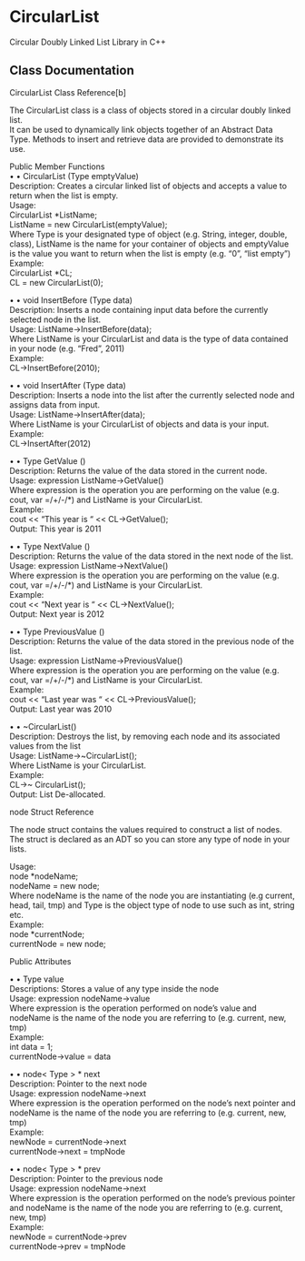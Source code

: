 CircularList
============

Circular Doubly Linked List Library in C++

Class Documentation
--------------
CircularList Class Reference[b]

The CircularList class is a class of objects stored in a circular doubly linked list.  
It can be used to dynamically link objects together of an Abstract Data Type.
Methods to insert and retrieve data are provided to demonstrate its use.

Public Member Functions  
•	•	CircularList (Type emptyValue)  
Description: Creates a circular linked list of objects and accepts a value to return when the list is empty.  
Usage:  
CircularList<Type>  *ListName;  
ListName = new CircularList<Type>(emptyValue);  
Where Type is your designated type of object (e.g. String, integer, double, class), ListName is the name for your container of objects and emptyValue is the value you want to return when the list is empty (e.g. “0”, “list empty”)  
Example:  
CircularList<int> *CL;  
CL = new CircularList<int>(0);  

•	•	void InsertBefore (Type data)  
Description: Inserts a node containing input data before the currently selected node in the list.  
Usage: ListName->InsertBefore(data);  
Where ListName is your CircularList and data is the type of data contained in your node (e.g. “Fred”, 2011)  
Example:  
CL->InsertBefore(2010);  

•	•	void InsertAfter (Type data)  
Description: Inserts a node into the list after the currently selected node and assigns data from input.  
Usage: ListName->InsertAfter(data);  
Where ListName is your CircularList of objects and data is your input.  
Example:  
CL->InsertAfter(2012)  

•	•	Type GetValue ()  
Description: Returns the value of the data stored in the current node.  
Usage: expression ListName->GetValue()  
Where expression is the operation you are performing on the value (e.g. cout, var =/+/-/*) and ListName is your CircularList.  
Example:  
cout <<  “This year is “ << CL->GetValue();  
Output: This year is 2011  

•	•	Type NextValue ()  
Description: Returns the value of the data stored in the next node of the list.  
Usage: expression ListName->NextValue()  
Where expression is the operation you are performing on the value (e.g. cout, var =/+/-/*) and ListName is your CircularList.  
Example:  
cout <<  “Next year is “ << CL->NextValue();  
Output: Next year is 2012  

•	•	Type PreviousValue ()  
Description: Returns the value of the data stored in the previous node of the list.  
Usage: expression ListName->PreviousValue()  
Where expression is the operation you are performing on the value (e.g. cout, var =/+/-/*) and ListName is your CircularList.  
Example:  
cout <<  “Last year was “ << CL->PreviousValue();  
Output: Last year was 2010  

•	•	~CircularList()  
Description: Destroys the list, by removing each node and its associated values from the list  
Usage: ListName->~CircularList();  
Where ListName is your CircularList.  
Example:  
CL->~ CircularList();  
Output: List De-allocated.  

node Struct Reference  

The node struct contains the values required to construct a list of nodes.   
The struct is declared as an ADT so you can store any type of node in your lists.  

Usage:  
node<Type> *nodeName;  
nodeName = new node<Type>;  
Where nodeName is the name of the node you are instantiating (e.g current, head, tail, tmp) and Type is the object type of node to use such as int, string etc.  
Example:  
node<int> *currentNode;  
currentNode = new node<int>;  

Public Attributes  

•	•	Type value  
Descriptions: Stores a value of any type inside the node  
Usage: expression nodeName->value  
Where expression is the operation performed on node’s value and nodeName is the name of the node you are referring to (e.g. current, new, tmp)  
Example:  
int data = 1;  
currentNode->value = data  

•	•	node< Type > * next  
Description: Pointer to the next node  
Usage: expression nodeName->next  
Where expression is the operation performed on the node’s next pointer and nodeName is the name of the node you are referring to (e.g. current, new, tmp)  
Example:  
newNode = currentNode->next  
currentNode->next = tmpNode  

•	•	node< Type > * prev  
Description: Pointer to the previous node  
Usage: expression nodeName->next  
Where expression is the operation performed on the node’s previous pointer and nodeName is the name of the node you are referring to (e.g. current, new, tmp)  
Example:  
newNode  =  currentNode->prev  
currentNode->prev = tmpNode  


